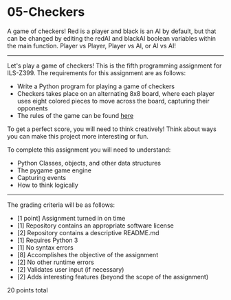 # 05-Checkers

A game of checkers! Red is a player and black is an AI by default, but that can be changed by editing the redAI and blackAI boolean variables within the main function. 
Player vs Player, Player vs AI, or AI vs AI!

--------------------------------------------------------------------------------------------------------------------------------------------

Let's play a game of checkers! This is the fifth programming assignment for ILS-Z399. The requirements for this assignment are as follows:

* Write a Python program for playing a game of checkers
* Checkers takes place on an alternating 8x8 board, where each player uses eight colored pieces to move across the board, capturing their opponents
* The rules of the game can be found [here](http://www.darkfish.com/checkers/rules.html)

To get a perfect score, you will need to think creatively! Think about ways you can make this project more interesting or fun.

To complete this assignment you will need to understand:

* Python Classes, objects, and other data structures
* The pygame game engine
* Capturing events
* How to think logically

---

The grading criteria will be as follows:

* [1 point] Assignment turned in on time
* [1] Repository contains an appropriate software license
* [2] Repository contains a descriptive README.md
* [1] Requires Python 3
* [1] No syntax errors
* [8] Accomplishes the objective of the assignment
* [2] No other runtime errors
* [2] Validates user input (if necessary)
* [2] Adds interesting features (beyond the scope of the assignment)

20 points total